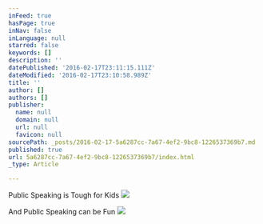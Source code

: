```yaml
---
inFeed: true
hasPage: true
inNav: false
inLanguage: null
starred: false
keywords: []
description: ''
datePublished: '2016-02-17T23:11:15.111Z'
dateModified: '2016-02-17T23:10:58.989Z'
title: ''
author: []
authors: []
publisher:
  name: null
  domain: null
  url: null
  favicon: null
sourcePath: _posts/2016-02-17-5a6287cc-7a67-4ef2-9bc8-1226537369b7.md
published: true
url: 5a6287cc-7a67-4ef2-9bc8-1226537369b7/index.html
_type: Article

---
```

Public Speaking is Tough for Kids
![](https://the-grid-user-content.s3-us-west-2.amazonaws.com/4940aabe-ab06-4993-ba83-b8ae270a9aa3.jpg)

And Public Speaking can be Fun
![](https://the-grid-user-content.s3-us-west-2.amazonaws.com/0803065d-720a-46dd-b8fa-1e05986740dd.JPEG)